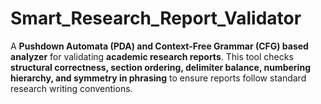 # Smart_Research_Report_Validator
A **Pushdown Automata (PDA) and Context-Free Grammar (CFG) based analyzer** for validating **academic research reports**.   This tool checks **structural correctness, section ordering, delimiter balance, numbering hierarchy, and symmetry in phrasing** to ensure reports follow standard research writing conventions.
